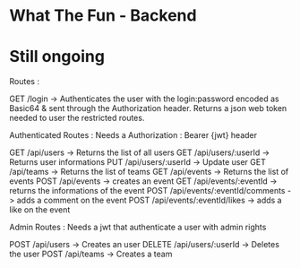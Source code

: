 # What The Fun - Backend  

# Still ongoing 

Routes :

GET /login -> 
  Authenticates the user with the login:password encoded as Basic64 & sent through the Authorization header. 
  Returns a json web token needed to user the restricted routes. 
  

Authenticated Routes : Needs a Authorization : Bearer {jwt} header 

GET /api/users -> Returns the list of all users
GET /api/users/:userId -> Returns user informations
PUT /api/users/:userId -> Update user
GET /api/teams -> Returns the list of teams
GET /api/events -> Returns the list of events
POST /api/events -> creates an event
GET /api/events/:eventId -> returns the informations of the event
POST /api/events/:eventId/comments -> adds a comment on the event
POST /api/events/:eventId/likes -> adds a like on the event

Admin Routes : Needs a jwt that authenticate a user with admin rights

POST /api/users -> Creates an user
DELETE /api/users/:userId -> Deletes the user
POST /api/teams -> Creates a team
